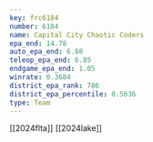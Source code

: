 ```yaml
---
key: frc6184
number: 6184
name: Capital City Chaotic Coders
epa_end: 14.78
auto_epa_end: 6.88
teleop_epa_end: 6.85
endgame_epa_end: 1.05
winrate: 0.3684
district_epa_rank: 786
district_epa_percentile: 0.5636
type: Team
---
```

[[2024flta]]
[[2024lake]]
